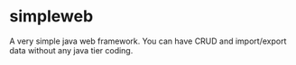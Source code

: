 # simpleweb
A very simple java web framework. 
You can have CRUD and import/export data without any java tier coding.

